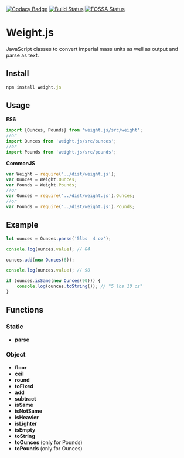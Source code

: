 [![Codacy Badge](https://api.codacy.com/project/badge/Grade/0e1f9c8a954f4c21b850f7b1ab4f4575)](https://www.codacy.com/app/MeekLogic/Weight.js?utm_source=github.com&amp;utm_medium=referral&amp;utm_content=MeekLogic/Weight.js&amp;utm_campaign=Badge_Grade) [![Build Status](https://travis-ci.com/MeekLogic/Weight.js.svg?branch=master)](https://travis-ci.com/MeekLogic/Weight.js) [![FOSSA Status](https://app.fossa.io/api/projects/git%2Bgithub.com%2FMeekLogic%2FWeight.js.svg?type=shield)](https://app.fossa.io/projects/git%2Bgithub.com%2FMeekLogic%2FWeight.js?ref=badge_shield)

Weight.js
=========
JavaScript classes to convert imperial mass units as well as output and parse as text.

Install
-------
```javascript
npm install weight.js
```

Usage
-----
**ES6**
```javascript
import {Ounces, Pounds} from 'weight.js/src/weight';
//or
import Ounces from 'weight.js/src/ounces';
//or
import Pounds from 'weight.js/src/pounds';
```

**CommonJS**
```javascript
var Weight = require('../dist/weight.js');
var Ounces = Weight.Ounces;
var Pounds = Weight.Pounds;
//or
var Ounces = require('../dist/weight.js').Ounces;
//or
var Pounds = require('../dist/weight.js').Pounds;
```

Example
-------
```javascript
let ounces = Ounces.parse('5lbs  4 oz');

console.log(ounces.value); // 84

ounces.add(new Ounces(6));

console.log(ounces.value); // 90

if (ounces.isSame(new Ounces(90))) {
    console.log(ounces.toString()); // "5 lbs 10 oz"
}
```

Functions
---------
### Static
- **parse**

### Object
- **floor**
- **ceil**
- **round**
- **toFixed**
- **add**
- **subtract**
- **isSame**
- **isNotSame**
- **isHeavier**
- **isLighter**
- **isEmpty**
- **toString**
- **toOunces** (only for Pounds)
- **toPounds** (only for Ounces)
